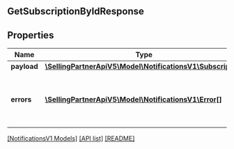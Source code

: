## GetSubscriptionByIdResponse

## Properties

Name | Type | Description | Notes
------------ | ------------- | ------------- | -------------
**payload** | [**\SellingPartnerApiV5\Model\NotificationsV1\Subscription**](Subscription.md) |  | [optional]
**errors** | [**\SellingPartnerApiV5\Model\NotificationsV1\Error[]**](Error.md) | A list of error responses returned when a request is unsuccessful. | [optional]

[[NotificationsV1 Models]](../) [[API list]](../../Api) [[README]](../../../README.md)
